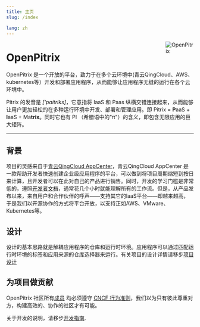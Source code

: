 ```yaml
---
title: 主页
slug: /index

lang: zh
---
```


[<img src="/logo-small.png" style="max-width:15%;min-width:40px;float:right;" alt="OpenPitrix" />](https://openpitrix.io)

# OpenPitrix

OpenPitrix 是一个开放的平台，致力于在多个云环境中(青云QingCloud、AWS、kubernetes等）开发和部署应用程序，从而能够让应用程序无缝的运行在各个云环境中。

Pitrix 的发音是 _['paitriks]_，它意指将 IaaS 和 Paas 纵横交错连接起来，从而能够让用户更加轻松的在多种运行环境中开发、部署和管理应用。即 Pitrix = **P**aaS + **I**aaS + Ma**trix**。同时它也有 PI （希腊语中的"π"）的含义，即包含无限应用的巨大矩阵。

----

## 背景

项目的灵感来自于[青云QingCloud AppCenter](https://appcenter.qingcloud.com)，青云QingCloud AppCenter 是一款帮助开发者快速创建企业级应用程序的平台，可以做到将项目周期缩短到按日来计算，且开发者可以在此对自己的产品进行销售。同时，开发的学习门槛是非常低的，遵照[开发者文档](https://appcenter-docs.qingcloud.com/developer-guide/)，通常花几个小时就能理解所有的工作流。但是，从产品发布以来，来自用户和合作伙伴的呼声——支持其它的IaaS平台——却越来越高，于是我们以开源协作的方式将平台开放，以支持正如AWS、VMware、Kubernetes等。

## 设计

设计的基本思路就是解耦应用程序的仓库和运行时环境。应用程序可以通过匹配运行时环境的标签和应用来源的仓库选择器来运行。有关项目的设计详情请移步[项目设计](https://github.com/openpitrix/openpitrix/blob/master/docs/design/README.md)

## 为项目做贡献

OpenPitrix 社区所有[成员](https://github.com/openpitrix/openpitrix/blob/master/docs/members.md) 均必须遵守 [CNCF 行为准则](https://github.com/cncf/foundation/blob/master/code-of-conduct.md)，我们以为只有彼此尊重对方，构建高效的、协作的社区才有可能。

关于开发的说明，请移步[开发指南](https://github.com/openpitrix/openpitrix/blob/master/docs/development.md).

